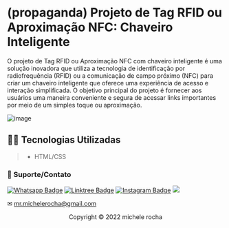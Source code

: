 # (propaganda) Projeto de Tag RFID ou Aproximação NFC: Chaveiro Inteligente

O projeto de Tag RFID ou Aproximação NFC com chaveiro inteligente é uma solução inovadora que utiliza a tecnologia de identificação por radiofrequência (RFID) ou a comunicação de campo próximo (NFC) para criar um chaveiro inteligente que oferece uma experiência de acesso e interação simplificada. O objetivo principal do projeto é fornecer aos usuários uma maneira conveniente e segura de acessar links importantes por meio de um simples toque ou aproximação.

![image](https://github.com/Mrmichelerocha/monikey-planfleto/assets/93664169/51691344-d208-4494-9453-9a7ab1abed7c)

## 👨‍💻 Tecnologias Utilizadas

> - HTML/CSS



### 🤝 Suporte/Contato

[![Whatsapp Badge](https://img.shields.io/badge/WhatsApp-25D366?style=for-the-badge&logo=whatsapp&logoColor=white)](https://wa.me/5511951864397)
[![Linktree Badge](https://img.shields.io/badge/linktree-39E09B?style=for-the-badge&logo=linktree&logoColor=white)](https://linktr.ee/mrmichelerocha)
[![Instagram Badge](https://img.shields.io/badge/Instagram-E4405F?style=for-the-badge&logo=instagram&logoColor=white)](https://www.instagram.com/mr.michelerocha/?hl=pt-br)
  <a href="https://www.linkedin.com/in/enc-michele-rocha/" target="_blank"><img src="https://img.shields.io/badge/-LinkedIn-%230077B5?style=for-the-badge&logo=linkedin&logoColor=white" target="_blank"></a>  

✉ mr.michelerocha@gmail.com
<p align="center">Copyright © 2022 michele rocha</p>
